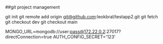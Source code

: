 ##git project management

git init
git remote add origin git@github.com:leokbral/testapp2.git
git fetch
git checkout dev
git checkout main



MONGO_URL=mongodb://user:pass@172.22.0.2:27017?directConnection=true
AUTH_CONFIG_SECRET='123'